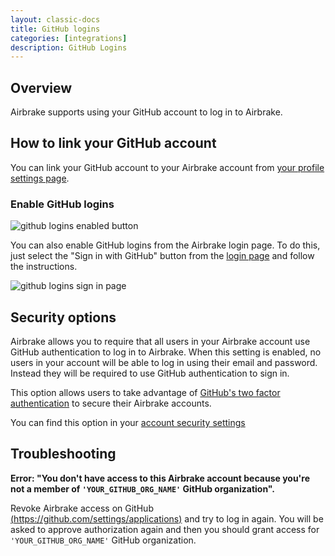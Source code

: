 ```yaml
---
layout: classic-docs
title: GitHub logins
categories: [integrations]
description: GitHub Logins
---
```


## Overview
Airbrake supports using your GitHub account to log in to Airbrake.

## How to link your GitHub account
You can link your GitHub account to your Airbrake account from
[your profile settings page](https://airbrake.io/users/edit).

### Enable GitHub logins
![github logins enabled button](/docs/assets/img/docs/integrations/github_logins_enable_button.png)

You can also enable GitHub logins from the Airbrake login page. To do this,
just select the "Sign in with GitHub" button from the
[login page](https://airbrake.io/login) and follow the instructions.

![github logins sign in page](/docs/assets/img/docs/integrations/github_logins_sign_in_page.png)

## Security options
Airbrake allows you to require that all users in your Airbrake account use
GitHub authentication to log in to Airbrake. When this setting is enabled, no
users in your account will be able to log in using their email and password.
Instead they will be required to use GitHub authentication to sign in.

This option allows users to take advantage of
[GitHub's two factor authentication](https://help.github.com/articles/about-two-factor-authentication/)
to secure their Airbrake accounts.

You can find this option in your
[account security settings](https://airbrake.io/account/security)

## Troubleshooting
**Error: "You don't have access to this Airbrake account because you're not a member of `'YOUR_GITHUB_ORG_NAME'`
GitHub organization".**

Revoke Airbrake access on GitHub [(https://github.com/settings/applications)](https://github.com/settings/applications)
and try to log in again. You will be asked to approve authorization again and then
you should grant access for `'YOUR_GITHUB_ORG_NAME'` GitHub organization.
